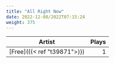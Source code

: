 ```yaml
---
title: "All Right Now"
date: 2022-12-08/2022T07:15:24
weight: 375
---
```




 Artist | Plays 
----- | -----:
[Free]({{< ref "t39871">}}) | 1
